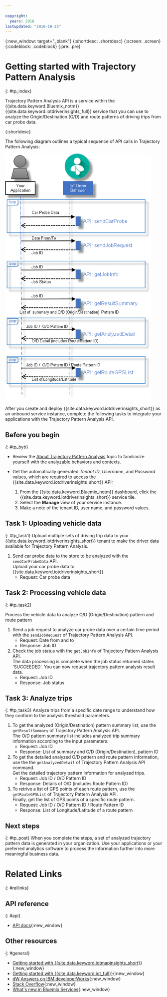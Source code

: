 ```yaml
---

copyright:
  years: 2016
lastupdated: "2016-10-25"
---
```


{:new_window: target="_blank"}
{:shortdesc: .shortdesc}
{:screen: .screen}
{:codeblock: .codeblock}
{:pre: .pre}

# Getting started with Trajectory Pattern Analysis
{: #tp_index}

Trajectory Pattern Analysis API is a service within the {{site.data.keyword.Bluemix_notm}}   {{site.data.keyword.iotdriverinsights_full}} service that you can use to analyze the Origin/Destination (O/D) and route patterns of driving trips from car probe data.

{:shortdesc}

The following diagram outlines a typical sequence of API calls in Trajectory Pattern Analysis:

![Typical analysis sequence](images/tp_sequence_diagram.png "Typical analysis sequence")

After you create and deploy {{site.data.keyword.iotdriverinsights_short}} as an unbound service instance, complete the following tasks to integrate your applications with the Trajectory Pattern Analysis API.

## Before you begin
{: #tp_byb}
- Review the [About Trajectory Pattern Analysis](tp_iotdriverinsights_overview.html) topic to familiarize yourself with the analyzable behaviors and contexts.
- Get the automatically generated *Tenant ID*, *Username*, and *Password* values, which are required to access the {{site.data.keyword.iotdriverinsights_short}} API:

  1. From the {{site.data.keyword.Bluemix_notm}} dashboard, click the {{site.data.keyword.iotdriverinsights_short}} service tile.
  2. Select the **Manage** view of your service instance.
  3. Make a note of the tenant ID, user name, and password values.

## Task 1: Uploading vehicle data
{: #tp_task1}
Upload multiple sets of driving trip data to your  {{site.data.keyword.iotdriverinsights_short}} tenant to make the driver data available for Trajectory Pattern Analysis.

1. Send car probe data to the store to be analyzed with the `sendCarProbeData` API.  
Upload your car probe data to {{site.data.keyword.iotdriverinsights_short}}.
   - Request: Car probe data

## Task 2: Processing vehicle data
{: #tp_task2}

Process the vehicle data to analyze O/D (Origin/Destination) pattern and route pattern

1. Send a job request to analyze car probe data over a certain time period with the `sendJobRequest` of Trajectory Pattern Analysis API.
   - Request: Date from and to
   - Response: Job ID
2. Check the job status with the `getJobInfo` of Trajectory Pattern Analysis API.  
The data processing is complete when the job status returned states 'SUCCEEDED'. You can now request trajectory pattern analysis result data.
   - Request: Job ID
   - Response: Job status

## Task 3: Analyze trips
{: #tp_task3}
Analyze trips from a specific date range to understand how they conform to the analysis threshold parameters.

1. To get the analyzed (Origin/Destination) pattern summary list, use the `getResultSummary` of Trajectory Pattern Analysis API.  
The O/D pattern summary list includes analyzed trip summary information according to the input parameters:
   - Request: Job ID
   - Response: List of  summary and O/D (Origin/Destination), pattern ID
2. To get the detailed analyzed O/D pattern and route pattern information, use the the `getAnalyzedDetail` of Trajectory Pattern Analysis API command.  
Get the detailed trajectory pattern information for analyzed trips.
   - Request: Job ID /  O/D Pattern ID
   - Response: Details of O/D (includes Route Pattern ID)
3. To retrive a list of GPS points of each route pattern, use the `getRouteGPSList` of Trajectory Pattern Analysis API.  
Finally, get the list of GPS points of a specific route pattern.
   - Request: Job ID /  O/D Pattern ID / Route Pattern ID
   - Response: List of Longitude/Latitude of a route pattern

## Next steps
{: #tp_post}
When you complete the steps, a set of analyzed trajectory pattern data is generated in your organization.  Use your applications or your preferred analytics software to process the information further into more meaningful business data.

# Related Links
{: #rellinks}

## API reference
{: #api}

* [API docs](http://ibm.biz/IoTDriverBehavior_APIdoc){:new_window}

## Other resources
{: #general}

* [Getting started with {{site.data.keyword.iotmapinsights_short}}](../IotMapInsights/index.html){:new_window}
* [Getting started with {{site.data.keyword.iot_full}}](https://www.ng.bluemix.net/docs/services/IoT/index.html){:new_window}
* [dW Answers on IBM developerWorks](https://developer.ibm.com/answers/topics/iot-driver-behavior){:new_window}
* [Stack Overflow](http://stackoverflow.com/questions/tagged/iot-driver-behavior){:new_window}
* [What's new in Bluemix Services](http://www.ng.bluemix.net/docs/whatsnew/index.html#services_category){:new_window}
